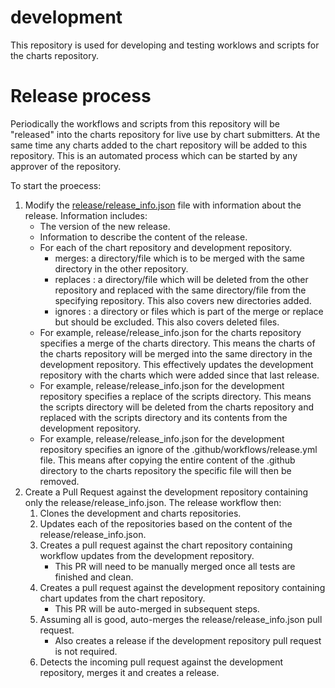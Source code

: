 # development

This repository is used for developing and testing worklows and scripts for the charts repository.

# Release process

Periodically the workflows and scripts from this repository will be "released" into the charts repository for live use by chart submitters. At the same time any charts added to the chart repository will be added to this repository. This is an automated process which can be started by any approver of the repository.

To start the proecess:
1. Modify the [release/release_info.json](https://github.com/openshift-helm-charts/development/blob/main/release/release_info.json) file with information about the release. Information includes:
   - The version of the new release.
   - Information to describe the content of the release.
   - For each of the chart repository and  development repository.
     - merges: a directory/file which is to be merged with the same directory in the other repository. 
     - replaces : a directory/file which will be deleted from the other repository and replaced with the same directory/file from the specifying repository. This also covers new directories added.
     - ignores : a directory or files which is part of the merge or replace but should be excluded. This also covers deleted files.
   - For example, release/release_info.json for the charts repository specifies a merge of the charts directory. This means the charts of the charts repository will be merged into the same directory in the development repository. This effectively updates the development repository with the charts which were added since that last release.
   - For example, release/release_info.json for the development repository specifies a replace of the scripts directory. This means the scripts directory will be deleted from the charts repository and replaced with the scripts directory and its contents from the development repository.
   - For example, release/release_info.json for the development repository specifies an ignore of the .github/workflows/release.yml file. This means after copying the entire content of the .github directory to the charts repository the specific file will then be removed. 
1. Create a Pull Request against the development repository containing only the release/release_info.json. The release workflow then:
    1. Clones the development and charts repositories.
    1. Updates each of the repositories based on the content of the release/release_info.json.
    1. Creates a pull request against the chart repository containing workflow updates from the development repository.
        - This PR will need to be manually merged once all tests are finished and clean.
    1. Creates a pull request against the development repository containing chart updates from the chart repository.
        - This PR will be auto-merged in subsequent steps.
    1. Assuming all is good, auto-merges the release/release_info.json pull request.
        - Also creates a release if the development repository pull request is not required.
    1. Detects the incoming pull request against the development repository, merges it and creates a release. 

